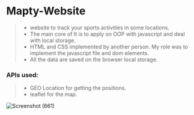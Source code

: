 # Mapty-Website
>- website to track your sports activities in some locations.
>- The main core of It is to apply on OOP with javascript and deal with local storage.
>- HTML and CSS implemented by another person. My role was to implement the javascript file and dom elements.
>- All the data are saved on the browser local storage. 
### APIs used:
>- GEO Location for getting the positions.
>- leaflet for the map.

![Screenshot (661)](https://user-images.githubusercontent.com/77173710/194721844-32ae0915-1f1a-4df6-b2ec-e72638b1aeda.png)
